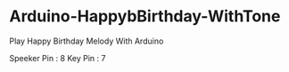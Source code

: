 # Arduino-HappybBirthday-WithTone
Play Happy Birthday Melody With Arduino

Speeker Pin : 8
Key Pin : 7

